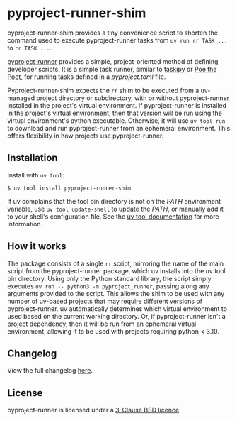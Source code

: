 # pyproject-runner-shim

pyproject-runner-shim provides a tiny convenience script to shorten the command used to execute
pyproject-runner tasks from `uv run rr TASK ...` to `rr TASK ...`.

[pyproject-runner](../README.md) provides a simple, project-oriented method of defining developer scripts.
It is a simple task runner, similar to [taskipy](https://pypi.org/project/taskipy/) or [Poe the Poet](https://pypi.org/project/poethepoet/), for running tasks
defined in a *pyproject.toml* file.

Pyproject-runner-shim expects the `rr` shim to be executed from a uv-managed project directory or
subdirectory, with or without pyproject-runner installed in the project's virtual environment. If
pyproject-runner is installed in the project's virtual environment, then that version will be run
using the virtual environment's python executable. Otherwise, it will use `uv tool run` to download
and run pyproject-runner from an ephemeral environment. This offers flexibility in how projects use
pyproject-runner.


## Installation

Install with `uv tool`:

```console
$ uv tool install pyproject-runner-shim
```

If uv complains that the tool bin directory is not on the *PATH* environment variable, use
`uv tool update-shell` to update the *PATH*, or manually add it to your shell's configuration file.
See the [uv tool documentation](https://docs.astral.sh/uv/concepts/tools/#tool-executables) for more information.


## How it works

The package consists of a single `rr` script, mirroring the name of the main script from the
pyproject-runner package, which uv installs into the uv tool bin directory. Using only the Python
standard library, the script simply executes `uv run -- python3 -m pyproject_runner`, passing along
any arguments provided to the script. This allows the shim to be used with any number of uv-based
projects that may require different versions of pyproject-runner. uv automatically determines which
virtual environment to used based on the current working directory. Or, if pyproject-runner isn't
a project dependency, then it will be run from an ephemeral virtual environment, allowing it to be
used with projects requiring python < 3.10.


## Changelog

View the full changelog [here](https://github.com/avantus-tech/pyproject-runner/releases).


## License

pyproject-runner is licensed under a [3-Clause BSD licence](LICENSE.txt).
